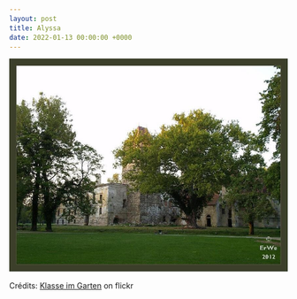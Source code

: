 ```yaml
---
layout: post
title: Alyssa
date: 2022-01-13 00:00:00 +0000
---
```


![Alyssa](/images/2022-01-13.jpg)

Crédits: [Klasse im Garten](https://www.flickr.com/people/klasseimgarten/) on flickr
